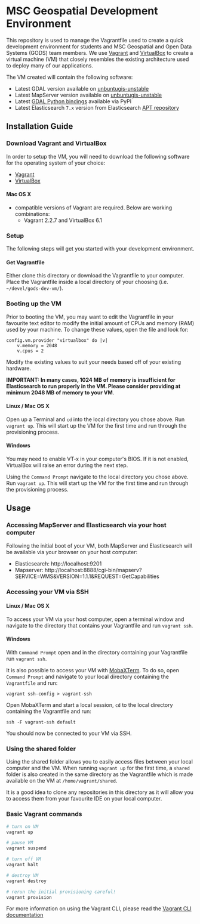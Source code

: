 # MSC Geospatial Development Environment
This repository is used to manage the Vagrantfile used to create a quick
development environment for students and MSC Geospatial and Open Data Systems
(GODS) team members. We use [Vagrant](https://www.vagrantup.com/intro/index.html)
and [VirtualBox](https://www.virtualbox.org/) to create a virtual
machine (VM) that closely resembles the existing architecture used to deploy
many of our applications.

The VM created will contain the following software:
* Latest GDAL version available on [unbuntugis-unstable](https://launchpad.net/~ubuntugis/+archive/ubuntu/ubuntugis-unstable)
* Latest MapServer version available on [unbuntugis-unstable](https://launchpad.net/~ubuntugis/+archive/ubuntu/ubuntugis-unstable)
* Latest [GDAL Python bindings](https://pypi.org/project/GDAL/) available via PyPI
* Latest Elasticsearch `7.x` version from Elasticsearch [APT repository](https://www.elastic.co/guide/en/elasticsearch/reference/current/deb.html#deb-repo)

## Installation Guide
### Download Vagrant and VirtualBox
In order to setup the VM, you will need to download the following software for
the operating system of your choice:
* [Vagrant](https://www.vagrantup.com/downloads.html)
* [VirtualBox](https://www.virtualbox.org/wiki/Downloads)

#### Mac OS X
- compatible versions of Vagrant are required.  Below are working combinations:
  - Vagrant 2.2.7 and VirtualBox 6.1

### Setup
The following steps will get you started with your development environment.
#### Get Vagrantfile
Either clone this directory or download the Vagrantfile to your computer.
Place the Vagrantfile inside a local directory of your choosing
(i.e. `~/devel/gods-dev-vm/`).
### Booting up the VM
Prior to booting the VM, you may want to edit the Vagrantfile in your
favourite text editor to modify the initial amount of CPUs and memory (RAM)
used by your machine. To change these values, open the file and look for:
```
config.vm.provider "virtualbox" do |v|
	v.memory = 2048
	v.cpus = 2
```
Modify the existing values to suit your needs based off of your existing
hardware.

**IMPORTANT: In many cases, 1024 MB of memory is insufficient
for Elasticsearch to run properly in the VM. Please consider providing at
minimum 2048 MB of memory to your VM**.
#### Linux / Mac OS X
Open up a Terminal and `cd` into the local directory you chose above.
Run `vagrant up`. This will start up the VM for the first time and run through
the provisioning process.
#### Windows
You may need to enable VT-x in your computer's BIOS. If it is not enabled,
VirtualBox will raise an error during the next step.

Using the `Command Prompt` navigate to the local directory you chose above.
Run `vagrant up`. This will start up the VM for the first time and run through
the provisioning process.

## Usage
### Accessing MapServer and Elasticsearch via your host computer
Following the initial boot of your VM, both MapServer and Elasticsearch will
be available via your browser on your host computer:
* Elasticsearch: http://localhost:9201
* Mapserver: http://localhost:8888/cgi-bin/mapserv?SERVICE=WMS&VERSION=1.1.1&REQUEST=GetCapabilities
### Accessing your VM via SSH
#### Linux / Mac OS X
To access your VM via your host computer, open a terminal window and navigate
to the directory that contains your Vagrantfile and run `vagrant ssh`.
#### Windows
With `Command Prompt` open and in the directory containing your Vagrantfile
run `vagrant ssh`.

It is also possible to access your VM with
[MobaXTerm](https://mobaxterm.mobatek.net/). To do so, open `Command Prompt`
and navigate to your local directory containing the `Vagrantfile` and run:
```
vagrant ssh-config > vagrant-ssh
```
Open MobaXTerm and start a local session, `cd` to the local directory
containing the Vagrantfile and run:
```
ssh -F vagrant-ssh default
```
You should now be connected to your VM via SSH.
### Using the shared folder
Using the shared folder allows you to easily access files between your local
computer and the VM. When running `vagrant up` for the first time, a `shared`
folder is also created in the same directory as the Vagrantfile which is made
available on the VM at `/home/vagrant/shared`.

It is a good idea to clone any repositories in this directory as it will allow
you to access them from your favourite IDE on your local computer.

### Basic Vagrant commands
```bash
# turn on VM
vagrant up

# pause VM
vagrant suspend

# turn off VM
vagrant halt

# destroy VM
vagrant destroy

# rerun the initial provisioning careful!
vagrant provision
```

For more information on using the Vagrant CLI, please read the
[Vagrant CLI documentation](https://www.vagrantup.com/docs/cli/)
